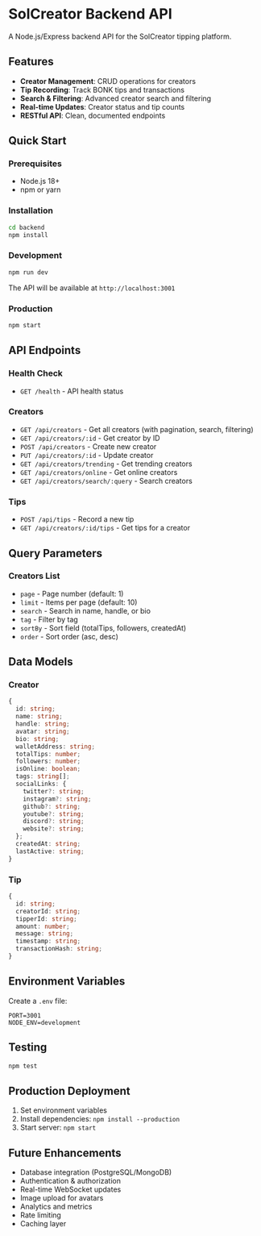 # SolCreator Backend API

A Node.js/Express backend API for the SolCreator tipping platform.

## Features

- **Creator Management**: CRUD operations for creators
- **Tip Recording**: Track BONK tips and transactions
- **Search & Filtering**: Advanced creator search and filtering
- **Real-time Updates**: Creator status and tip counts
- **RESTful API**: Clean, documented endpoints

## Quick Start

### Prerequisites

- Node.js 18+ 
- npm or yarn

### Installation

```bash
cd backend
npm install
```

### Development

```bash
npm run dev
```

The API will be available at `http://localhost:3001`

### Production

```bash
npm start
```

## API Endpoints

### Health Check
- `GET /health` - API health status

### Creators
- `GET /api/creators` - Get all creators (with pagination, search, filtering)
- `GET /api/creators/:id` - Get creator by ID
- `POST /api/creators` - Create new creator
- `PUT /api/creators/:id` - Update creator
- `GET /api/creators/trending` - Get trending creators
- `GET /api/creators/online` - Get online creators
- `GET /api/creators/search/:query` - Search creators

### Tips
- `POST /api/tips` - Record a new tip
- `GET /api/creators/:id/tips` - Get tips for a creator

## Query Parameters

### Creators List
- `page` - Page number (default: 1)
- `limit` - Items per page (default: 10)
- `search` - Search in name, handle, or bio
- `tag` - Filter by tag
- `sortBy` - Sort field (totalTips, followers, createdAt)
- `order` - Sort order (asc, desc)

## Data Models

### Creator
```typescript
{
  id: string;
  name: string;
  handle: string;
  avatar: string;
  bio: string;
  walletAddress: string;
  totalTips: number;
  followers: number;
  isOnline: boolean;
  tags: string[];
  socialLinks: {
    twitter?: string;
    instagram?: string;
    github?: string;
    youtube?: string;
    discord?: string;
    website?: string;
  };
  createdAt: string;
  lastActive: string;
}
```

### Tip
```typescript
{
  id: string;
  creatorId: string;
  tipperId: string;
  amount: number;
  message: string;
  timestamp: string;
  transactionHash: string;
}
```

## Environment Variables

Create a `.env` file:

```env
PORT=3001
NODE_ENV=development
```

## Testing

```bash
npm test
```

## Production Deployment

1. Set environment variables
2. Install dependencies: `npm install --production`
3. Start server: `npm start`

## Future Enhancements

- Database integration (PostgreSQL/MongoDB)
- Authentication & authorization
- Real-time WebSocket updates
- Image upload for avatars
- Analytics and metrics
- Rate limiting
- Caching layer 